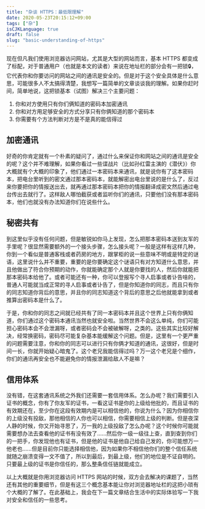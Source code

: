 ```yaml
---
title: "杂谈 HTTPS：最低限理解"
date: 2020-05-23T20:15:12+09:00
tags: ["杂"]
isCJKLanguage: true
draft: false
slug: "basic-understanding-of-https"
---
```


现在但凡我们使用浏览器访问网站，尤其是大型的网站而言，基本 HTTPS 都变成了标配，对于普通用户（也就是本文的读者）来说在地址栏的部分会有一把锁🔒，它代表你和你要访问的网站之间的通讯是安全的。但是对于这个安全具体是什么意思，可能很多人不太搞得清楚，我想写一篇简单的文章谈谈我的理解。如果你赶时间，简单地说，这把锁基本（试图）解决三个主要问题：

1. 你和对方使用只有你们俩知道的密码本加密通讯
2. 你和对方用足够安全的方式分享只有你俩知道的那个密码本
3. 你需要有个方法判断对方是不是真的能信得过

<!--more-->

## 加密通讯

好奇的你肯定就有一个朴素的疑问了，通过什么来保证你和网站之间的通讯是安全的呢？这个并不难理解，如果你看过一些谍战片（比如孙红雷主演的《潜伏》）你大概就有个大概的印象了，他们通过一本密码本来通讯，就是说你有了这本密码本，把电台里听到的密文通过那本密码本，就能解密出电台里说的是什么了，反过来你要把你的情报送出去，就再通过那本密码本把你的情报翻译成密文然后通过电台传出去就行了。这样敌人哪怕截获或者监听你们的通讯，只要他们没有那本密码本，他们也就没有办法知道你们在说些什么。

## 秘密共有

到这里似乎没有任何问题，但是敏锐如你马上发现，怎么把那本密码本送到友军的手里呢？很显然需要额外的一个接头步骤，怎么接头呢？一般是这样有这样几种，你到一个看似是普通客栈或者药房的地方，跟掌柜的说一些意味不明或是特定的谜语，这里说什么并不重要，重要的是你要确定这个谜语只有对方知道什么意思，并且他做出了符合你预期的动作，你就能确定那个人就是你要找的人，然后你就能把那本密码本给他了。或者可能还有一种，你可以登报写个寻人启事或者讣告啥的，普通人可能就当成正常的寻人启事或者讣告了，但是你知道你的同志，而且只有你的同志知道你背后的意思，并且你的同志知道这个背后的意思之后他就能拿到或者推算出密码本是什么了。

于是，你和你的同志之间就已经共有了同一本密码本并且这个世界上只有你俩知道，你们通过这个密码本通讯当然也就安全啦。当然世界不会这么单纯，你们可能担心密码本会不会泄漏呀，或者密码会不会被破解呀，之类的。这些其实比较好解决，经常换密码，密码尽可能复杂基本能缓解这个问题。但是，这里有一个更严重的问题需要注意，你和你的同志可以进行只有你俩才知道的通讯，这很好，但是时间一长，你就开始疑心暗鬼了。这个老兄我能信得过吗？万一这个老兄是个细作，你们的通讯再安全也不能避免你的情报泄漏给敌人不是嘛？

## 信用体系

没有错，在这套通讯系统之外我们还需要一套信用体系。怎么办呢？我们需要引入证书的概念，你有了你友军的证书，一看这证书是你的上级给他批的，而且证书的有效期还在，至少你在这段有效期内是可以相信他的，你说为什么？因为你相信你的上级没有投敌，那他相信的人你也可以相信，你需要相信上级的判断。但是夜深人静的时候，你又开始寻思了，万一我的上级投敌了怎么办呢？这个时候你可能就需要想办法去查看他的证书有没有效了......然后你一级一级往上查，直到查到你们的一把手，你发现他也有证书，但是他的证书是他自己给自己发的，你可能想万一他老也......但是目前你只能选择相信他，因为如果你不相信他你们的整个信任系统就随之崩溃变得一文不值了，所以到最后，到最上级，他们的地位是不证自明的。只要最上级的证书是你信任的，那么整条信任链就能成立。

以上大概就是你用浏览器访问 HTTPS 网站的时候，双方会去解决的课题了，当然还有其他的重要细节，但是有这三个概念基本能让你对浏览器地址栏的这把小琐有个大概的了解了。在此基础上，我会在下一篇文章结合生活中的实际体验写一下我对安全和信任的一些思考。